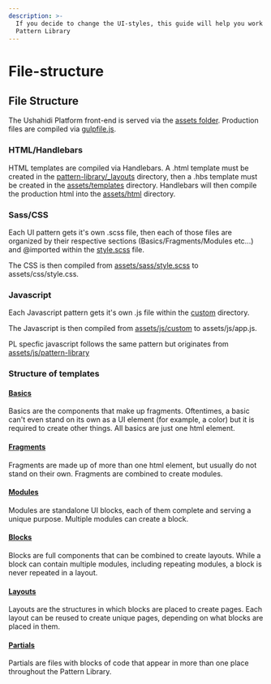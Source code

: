 ```yaml
---
description: >-
  If you decide to change the UI-styles, this guide will help you work with the
  Pattern Library
---
```


# File-structure

## File Structure

The Ushahidi Platform front-end is served via the [assets folder](https://github.com/ushahidi/platform-pattern-library/tree/master/assets). Production files are compiled via [gulpfile.js](https://github.com/ushahidi/platform-pattern-library/blob/master/gulpfile.js). 

### HTML/Handlebars

HTML templates are compiled via Handlebars. A .html template must be created in the [pattern-library/\_layouts](https://github.com/ushahidi/platform-pattern-library/tree/master/pattern-library/5_layouts) directory, then a .hbs template must be created in the [assets/templates](https://github.com/ushahidi/platform-pattern-library/tree/master/assets/templates) directory. Handlebars will then compile the production html into the [assets/html](https://github.com/ushahidi/platform-pattern-library/tree/master/assets/html) directory.

### Sass/CSS

Each UI pattern gets it's own .scss file, then each of those files are organized by their respective sections \(Basics/Fragments/Modules etc...\) and @imported within the [style.scss](https://github.com/ushahidi/platform-pattern-library/blob/master/assets/sass/style.scss) file.

The CSS is then compiled from [assets/sass/style.scss](https://github.com/ushahidi/platform-pattern-library/blob/master/assets/sass/style.scss) to assets/css/style.css.

### Javascript

Each Javascript pattern gets it's own .js file within the [custom](https://github.com/ushahidi/platform-pattern-library/tree/master/assets/js/custom) directory.

The Javascript is then compiled from [assets/js/custom](https://github.com/ushahidi/platform-pattern-library/tree/master/assets/js/custom) to assets/js/app.js.

PL specfic javascript follows the same pattern but originates from [assets/js/pattern-library](https://github.com/ushahidi/platform-pattern-library/tree/master/assets/js/pattern-library)

### Structure of templates

#### [Basics](https://github.com/ushahidi/platform-pattern-library/tree/master/pattern-library/1_basics)

Basics are the components that make up fragments. Oftentimes, a basic can't even stand on its own as a UI element \(for example, a color\) but it is required to create other things. All basics are just one html element.

#### [Fragments](https://github.com/ushahidi/platform-pattern-library/tree/master/pattern-library/2_fragments)

Fragments are made up of more than one html element, but usually do not stand on their own. Fragments are combined to create modules.

#### [Modules](https://github.com/ushahidi/platform-pattern-library/tree/master/pattern-library/3_modules)

Modules are standalone UI blocks, each of them complete and serving a unique purpose. Multiple modules can create a block.

#### [Blocks](https://github.com/ushahidi/platform-pattern-library/tree/master/pattern-library/4_blocks)

Blocks are full components that can be combined to create layouts. While a block can contain multiple modules, including repeating modules, a block is never repeated in a layout.

#### [Layouts](https://github.com/ushahidi/platform-pattern-library/tree/master/pattern-library/5_layouts)

Layouts are the structures in which blocks are placed to create pages. Each layout can be reused to create unique pages, depending on what blocks are placed in them.

#### [Partials](https://github.com/ushahidi/platform-pattern-library/tree/master/pattern-library/partials)

Partials are files with blocks of code that appear in more than one place throughout the Pattern Library.


